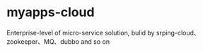 # myapps-cloud
Enterprise-level of micro-service solution, bulid by srping-cloud、zookeeper、MQ、dubbo and so on
